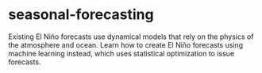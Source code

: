 # seasonal-forecasting
Existing El Niño forecasts use dynamical models that rely on the physics of the atmosphere and ocean. Learn how to create El Niño forecasts using machine learning instead, which uses statistical optimization to issue forecasts.
